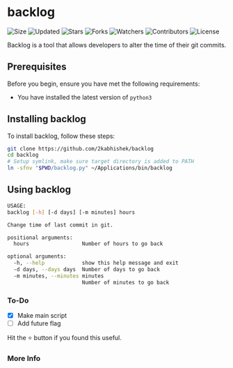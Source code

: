 # backlog

![Size](https://img.shields.io/github/repo-size/2kabhishek/backlog?style=plastic&color=0f0&label=Size)
![Updated](https://img.shields.io/github/last-commit/2kabhishek/backlog?style=plastic&color=f00&label=Updated)
![Stars](https://img.shields.io/github/stars/2kabhishek/backlog?style=plastic&color=ffc801&label=Stars)
![Forks](https://img.shields.io/github/forks/2kabhishek/backlog?style=plastic&color=003cff&label=Forks)
![Watchers](https://img.shields.io/github/watchers/2kabhishek/backlog?style=plastic&color=ff5500&label=Watchers)
![Contributors](https://img.shields.io/github/contributors/2kabhishek/backlog?style=plastic&color=f0f&label=Contributors)
![License](https://img.shields.io/github/license/2kabhishek/backlog?style=plastic&color=555&label=License)

Backlog is a tool that allows developers to alter the time of their git commits.

## Prerequisites

Before you begin, ensure you have met the following requirements:

- You have installed the latest version of `python3`

## Installing backlog

To install backlog, follow these steps:

```bash
git clone https://github.com/2kabhishek/backlog
cd backlog
# Setup symlink, make sure target directory is added to PATH
ln -sfnv "$PWD/backlog.py" ~/Applications/bin/backlog
```

## Using backlog

```bash
USAGE:
backlog [-h] [-d days] [-m minutes] hours

Change time of last commit in git.

positional arguments:
  hours                 Number of hours to go back

optional arguments:
  -h, --help            show this help message and exit
  -d days, --days days  Number of days to go back
  -m minutes, --minutes minutes
                        Number of minutes to go back

```

### To-Do

- [x] Make main script
- [ ] Add future flag

Hit the :star: button if you found this useful.

### More Info
